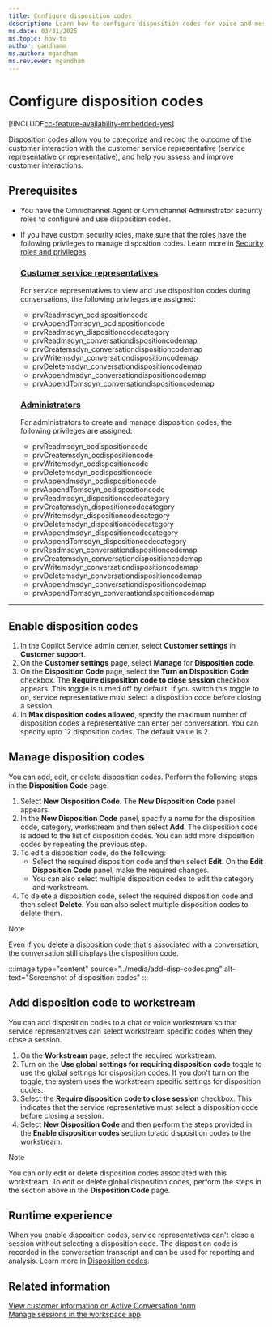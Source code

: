 ```yaml
---
title: Configure disposition codes
description: Learn how to configure disposition codes for voice and messaging channels.
ms.date: 03/31/2025
ms.topic: how-to
author: gandhamm
ms.author: mgandham
ms.reviewer: mgandham
---
```


# Configure disposition codes

[!INCLUDE[cc-feature-availability-embedded-yes](../includes/cc-feature-availability-embedded-yes.md)]

Disposition codes allow you to categorize and record the outcome of the customer interaction with the customer service representative (service representative or representative), and help you assess and improve customer interactions.

## Prerequisites

- You have the Omnichannel Agent or Omnichannel Administrator security roles to configure and use disposition codes.
- If you have custom security roles, make sure that the roles have the following privileges to manage disposition codes. Learn more in [Security roles and privileges](/power-platform/admin/security-roles-privileges).

  ### [Customer service representatives](#tab/customerservicerepresentatives)

   For service representatives to view and use disposition codes during conversations, the following privileges are assigned:

    - prvReadmsdyn_ocdispositioncode  
    - prvAppendTomsdyn_ocdispositioncode  
    - prvReadmsdyn_dispositioncodecategory  
    - prvReadmsdyn_conversationdispositioncodemap  
    - prvCreatemsdyn_conversationdispositioncodemap  
    - prvWritemsdyn_conversationdispositioncodemap  
    - prvDeletemsdyn_conversationdispositioncodemap  
    - prvAppendmsdyn_conversationdispositioncodemap  
    - prvAppendTomsdyn_conversationdispositioncodemap

  ### [Administrators](#tab/administrators)

   For administrators to create and manage disposition codes, the following privileges are assigned:

    - prvReadmsdyn_ocdispositioncode
    - prvCreatemsdyn_ocdispositioncode
    - prvWritemsdyn_ocdispositioncode
    - prvDeletemsdyn_ocdispositioncode
    - prvAppendmsdyn_ocdispositioncode
    - prvAppendTomsdyn_ocdispositioncode
    - prvReadmsdyn_dispositioncodecategory
    - prvCreatemsdyn_dispositioncodecategory
    - prvWritemsdyn_dispositioncodecategory
    - prvDeletemsdyn_dispositioncodecategory
    - prvAppendmsdyn_dispositioncodecategory
    - prvAppendTomsdyn_dispositioncodecategory
    - prvReadmsdyn_conversationdispositioncodemap
    - prvCreatemsdyn_conversationdispositioncodemap
    - prvWritemsdyn_conversationdispositioncodemap
    - prvDeletemsdyn_conversationdispositioncodemap
    - prvAppendmsdyn_conversationdispositioncodemap
    - prvAppendTomsdyn_conversationdispositioncodemap
    
---

## Enable disposition codes 

1. In the Copilot Service admin center, select **Customer settings** in **Customer support**.
1. On the **Customer settings** page, select **Manage** for **Disposition code**.
1. On the **Disposition Code** page, select the **Turn on Disposition Code** checkbox. The **Require disposition code to close session** checkbox appears. This toggle is turned off by default. If you switch this toggle to on, service representative must select a disposition code before closing a session. 
1. In **Max disposition codes allowed**, specify the maximum number of disposition codes a representative can enter per conversation. You can specify upto 12 disposition codes. The default value is 2.

## Manage disposition codes

You can add, edit, or delete disposition codes. Perform the following steps in the **Disposition Code** page.

1. Select **New Disposition Code**. The **New Disposition Code** panel appears.
1. In the **New Disposition Code** panel, specify a name for the disposition code, category, workstream and then select **Add**.
   The disposition code is added to the list of disposition codes. You can add more disposition codes by repeating the previous step.
1. To edit a disposition code, do the following:
      - Select the required disposition code and then select **Edit**. On the **Edit Disposition Code** panel, make the required changes.
      - You can also select multiple disposition codes to edit the category and workstream.
1. To delete a disposition code, select the required disposition code and then select **Delete**. You can also select multiple disposition codes to delete them.
  > [!NOTE]
  > Even if you delete a disposition code that's associated with a conversation, the conversation still displays the disposition code.  

:::image type="content" source="../media/add-disp-codes.png" alt-text="Screenshot of disposition codes" :::

## Add disposition code to workstream

You can add disposition codes to a chat or voice workstream so that service representatives can select workstream specific codes when they close a session.
1. On the **Workstream** page, select the required workstream.
1. Turn on the **Use global settings for requiring disposition code** toggle to use the global settings for disposition codes. If you don't turn on the toggle, the system uses the workstream specific settings for disposition codes.
1. Select the **Require disposition code to close session** checkbox. This indicates that the service representative must select a disposition code before closing a session.
1. Select **New Disposition Code** and then perform the steps provided in the **Enable disposition codes** section to add disposition codes to the workstream.
 
  > [!NOTE]
  > You can only edit or delete disposition codes associated with this workstream. To edit or delete global disposition codes, perform the steps in the section above in the **Disposition Code** page.

## Runtime experience

When you enable disposition codes, service representatives can't close a session without selecting a disposition code. The disposition code is recorded in the conversation transcript and can be used for reporting and analysis. Learn more in [Disposition codes](/dynamics365/customer-service/use/oc-customer-summary#set-disposition-codes).

## Related information

[View customer information on Active Conversation form](/dynamics365/customer-service/use/oc-customer-summary)   
[Manage sessions in the workspace app](/dynamics365/customer-service/use/oc-manage-sessions)
